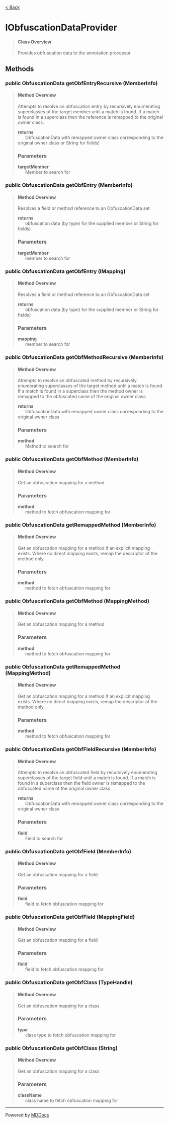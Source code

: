 [< Back](../README.md)
# IObfuscationDataProvider #
>#### Class Overview ####
>Provides obfuscation data to the annotation processor
## Methods ##
### public ObfuscationData getObfEntryRecursive (MemberInfo) ###
>#### Method Overview ####
>Attempts to resolve an obfuscation entry by recursively enumerating
 superclasses of the target member until a match is found. If a match is
 found in a superclass then the reference is remapped to the original
 owner class.
>
>**returns**<br />
>&nbsp;&nbsp;&nbsp;&nbsp;&nbsp;&nbsp;ObfuscationData with remapped owner class corresponding to the
      original owner class
      or String for fields)
>
>### Parameters ###
>**targetMember**<br />
>&nbsp;&nbsp;&nbsp;&nbsp;&nbsp;&nbsp;Member to search for
>
### public ObfuscationData getObfEntry (MemberInfo) ###
>#### Method Overview ####
>Resolves a field or method reference to an ObfuscationData set
>
>**returns**<br />
>&nbsp;&nbsp;&nbsp;&nbsp;&nbsp;&nbsp;obfuscation data (by type) for the supplied member
      or String for fields)
>
>### Parameters ###
>**targetMember**<br />
>&nbsp;&nbsp;&nbsp;&nbsp;&nbsp;&nbsp;member to search for
>
### public ObfuscationData getObfEntry (IMapping) ###
>#### Method Overview ####
>Resolves a field or method reference to an ObfuscationData set
>
>**returns**<br />
>&nbsp;&nbsp;&nbsp;&nbsp;&nbsp;&nbsp;obfuscation data (by type) for the supplied member
      or String for fields)
>
>### Parameters ###
>**mapping**<br />
>&nbsp;&nbsp;&nbsp;&nbsp;&nbsp;&nbsp;member to search for
>
### public ObfuscationData getObfMethodRecursive (MemberInfo) ###
>#### Method Overview ####
>Attempts to resolve an obfuscated method by recursively enumerating
 superclasses of the target method until a match is found. If a match is
 found in a superclass then the method owner is remapped to the obfuscated
 name of the original owner class.
>
>**returns**<br />
>&nbsp;&nbsp;&nbsp;&nbsp;&nbsp;&nbsp;ObfuscationData with remapped owner class corresponding to the
      original owner class
>
>### Parameters ###
>**method**<br />
>&nbsp;&nbsp;&nbsp;&nbsp;&nbsp;&nbsp;Method to search for
>
### public ObfuscationData getObfMethod (MemberInfo) ###
>#### Method Overview ####
>Get an obfuscation mapping for a method
>
>### Parameters ###
>**method**<br />
>&nbsp;&nbsp;&nbsp;&nbsp;&nbsp;&nbsp;method to fetch obfuscation mapping for
>
### public ObfuscationData getRemappedMethod (MemberInfo) ###
>#### Method Overview ####
>Get an obfuscation mapping for a method if an explicit mapping exists.
 Where no direct mapping exists, remap the descriptor of the method only.
>
>### Parameters ###
>**method**<br />
>&nbsp;&nbsp;&nbsp;&nbsp;&nbsp;&nbsp;method to fetch obfuscation mapping for
>
### public ObfuscationData getObfMethod (MappingMethod) ###
>#### Method Overview ####
>Get an obfuscation mapping for a method
>
>### Parameters ###
>**method**<br />
>&nbsp;&nbsp;&nbsp;&nbsp;&nbsp;&nbsp;method to fetch obfuscation mapping for
>
### public ObfuscationData getRemappedMethod (MappingMethod) ###
>#### Method Overview ####
>Get an obfuscation mapping for a method if an explicit mapping exists.
 Where no direct mapping exists, remap the descriptor of the method only.
>
>### Parameters ###
>**method**<br />
>&nbsp;&nbsp;&nbsp;&nbsp;&nbsp;&nbsp;method to fetch obfuscation mapping for
>
### public ObfuscationData getObfFieldRecursive (MemberInfo) ###
>#### Method Overview ####
>Attempts to resolve an obfuscated field by recursively enumerating
 superclasses of the target field until a match is found. If a match is
 found in a superclass then the field owner is remapped to the obfuscated
 name of the original owner class.
>
>**returns**<br />
>&nbsp;&nbsp;&nbsp;&nbsp;&nbsp;&nbsp;ObfuscationData with remapped owner class corresponding to the
      original owner class
>
>### Parameters ###
>**field**<br />
>&nbsp;&nbsp;&nbsp;&nbsp;&nbsp;&nbsp;Field to search for
>
### public ObfuscationData getObfField (MemberInfo) ###
>#### Method Overview ####
>Get an obfuscation mapping for a field
>
>### Parameters ###
>**field**<br />
>&nbsp;&nbsp;&nbsp;&nbsp;&nbsp;&nbsp;field to fetch obfuscation mapping for
>
### public ObfuscationData getObfField (MappingField) ###
>#### Method Overview ####
>Get an obfuscation mapping for a field
>
>### Parameters ###
>**field**<br />
>&nbsp;&nbsp;&nbsp;&nbsp;&nbsp;&nbsp;field to fetch obfuscation mapping for
>
### public ObfuscationData getObfClass (TypeHandle) ###
>#### Method Overview ####
>Get an obfuscation mapping for a class
>
>### Parameters ###
>**type**<br />
>&nbsp;&nbsp;&nbsp;&nbsp;&nbsp;&nbsp;class type to fetch obfuscation mapping for
>
### public ObfuscationData getObfClass (String) ###
>#### Method Overview ####
>Get an obfuscation mapping for a class
>
>### Parameters ###
>**className**<br />
>&nbsp;&nbsp;&nbsp;&nbsp;&nbsp;&nbsp;class name to fetch obfuscation mapping for
>

---
Powered by [MDDocs](https://github.com/VRCube/MDDocs)